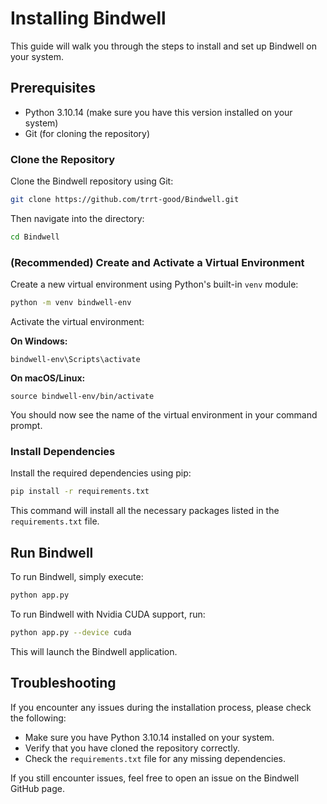 **Installing Bindwell**
=====================

This guide will walk you through the steps to install and set up Bindwell on your system.

**Prerequisites**
---------------

* Python 3.10.14 (make sure you have this version installed on your system)
* Git (for cloning the repository)


### Clone the Repository

Clone the Bindwell repository using Git:

```bash
git clone https://github.com/trrt-good/Bindwell.git
```

Then navigate into the directory:

```bash
cd Bindwell
```

### (Recommended) Create and Activate a Virtual Environment

Create a new virtual environment using Python's built-in `venv` module:

```bash
python -m venv bindwell-env
```

Activate the virtual environment:

**On Windows:**
```
bindwell-env\Scripts\activate
```

**On macOS/Linux:**
```
source bindwell-env/bin/activate
```

You should now see the name of the virtual environment in your command prompt.

### Install Dependencies

Install the required dependencies using pip:

```bash
pip install -r requirements.txt
```

This command will install all the necessary packages listed in the `requirements.txt` file.

**Run Bindwell**
--------------

To run Bindwell, simply execute:

```bash
python app.py
```

To run Bindwell with Nvidia CUDA support, run:

```bash
python app.py --device cuda
```

This will launch the Bindwell application.

**Troubleshooting**
---------------

If you encounter any issues during the installation process, please check the following:

* Make sure you have Python 3.10.14 installed on your system.
* Verify that you have cloned the repository correctly.
* Check the `requirements.txt` file for any missing dependencies.

If you still encounter issues, feel free to open an issue on the Bindwell GitHub page.
